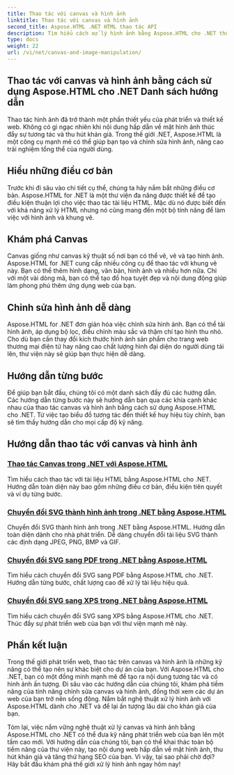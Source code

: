 ```yaml
---
title: Thao tác với canvas và hình ảnh
linktitle: Thao tác với canvas và hình ảnh
second_title: Aspose.HTML .NET HTML thao tác API
description: Tìm hiểu cách xử lý hình ảnh bằng Aspose.HTML cho .NET thông qua hướng dẫn từng bước. Khám phá sức mạnh của canvas và chỉnh sửa hình ảnh.
type: docs
weight: 22
url: /vi/net/canvas-and-image-manipulation/
---
```


## Thao tác với canvas và hình ảnh bằng cách sử dụng Aspose.HTML cho .NET Danh sách hướng dẫn

Thao tác hình ảnh đã trở thành một phần thiết yếu của phát triển và thiết kế web. Không có gì ngạc nhiên khi nội dung hấp dẫn về mặt hình ảnh thúc đẩy sự tương tác và thu hút khán giả. Trong thế giới .NET, Aspose.HTML là một công cụ mạnh mẽ có thể giúp bạn tạo và chỉnh sửa hình ảnh, nâng cao trải nghiệm tổng thể của người dùng.

## Hiểu những điều cơ bản

Trước khi đi sâu vào chi tiết cụ thể, chúng ta hãy nắm bắt những điều cơ bản. Aspose.HTML for .NET là một thư viện đa năng được thiết kế để tạo điều kiện thuận lợi cho việc thao tác tài liệu HTML. Mặc dù nó được biết đến với khả năng xử lý HTML nhưng nó cũng mang đến một bộ tính năng để làm việc với hình ảnh và khung vẽ.

## Khám phá Canvas

Canvas giống như canvas kỹ thuật số nơi bạn có thể vẽ, vẽ và tạo hình ảnh. Aspose.HTML for .NET cung cấp nhiều công cụ để thao tác với khung vẽ này. Bạn có thể thêm hình dạng, văn bản, hình ảnh và nhiều hơn nữa. Chỉ với một vài dòng mã, bạn có thể tạo đồ họa tuyệt đẹp và nội dung động giúp làm phong phú thêm ứng dụng web của bạn.

## Chỉnh sửa hình ảnh dễ dàng

Aspose.HTML for .NET đơn giản hóa việc chỉnh sửa hình ảnh. Bạn có thể tải hình ảnh, áp dụng bộ lọc, điều chỉnh màu sắc và thậm chí tạo hình thu nhỏ. Cho dù bạn cần thay đổi kích thước hình ảnh sản phẩm cho trang web thương mại điện tử hay nâng cao chất lượng hình đại diện do người dùng tải lên, thư viện này sẽ giúp bạn thực hiện dễ dàng.

## Hướng dẫn từng bước

Để giúp bạn bắt đầu, chúng tôi có một danh sách đầy đủ các hướng dẫn. Các hướng dẫn từng bước này sẽ hướng dẫn bạn qua các khía cạnh khác nhau của thao tác canvas và hình ảnh bằng cách sử dụng Aspose.HTML cho .NET. Từ việc tạo biểu đồ tương tác đến thiết kế huy hiệu tùy chỉnh, bạn sẽ tìm thấy hướng dẫn cho mọi cấp độ kỹ năng.

## Hướng dẫn thao tác với canvas và hình ảnh
### [Thao tác Canvas trong .NET với Aspose.HTML](./manipulating-canvas/)
Tìm hiểu cách thao tác với tài liệu HTML bằng Aspose.HTML cho .NET. Hướng dẫn toàn diện này bao gồm những điều cơ bản, điều kiện tiên quyết và ví dụ từng bước.
### [Chuyển đổi SVG thành hình ảnh trong .NET bằng Aspose.HTML](./convert-svg-to-image/)
Chuyển đổi SVG thành hình ảnh trong .NET bằng Aspose.HTML. Hướng dẫn toàn diện dành cho nhà phát triển. Dễ dàng chuyển đổi tài liệu SVG thành các định dạng JPEG, PNG, BMP và GIF.
### [Chuyển đổi SVG sang PDF trong .NET bằng Aspose.HTML](./convert-svg-to-pdf/)
Tìm hiểu cách chuyển đổi SVG sang PDF bằng Aspose.HTML cho .NET. Hướng dẫn từng bước, chất lượng cao để xử lý tài liệu hiệu quả.
### [Chuyển đổi SVG sang XPS trong .NET bằng Aspose.HTML](./convert-svg-to-xps/)
Tìm hiểu cách chuyển đổi SVG sang XPS bằng Aspose.HTML cho .NET. Thúc đẩy sự phát triển web của bạn với thư viện mạnh mẽ này.

## Phần kết luận

Trong thế giới phát triển web, thao tác trên canvas và hình ảnh là những kỹ năng có thể tạo nên sự khác biệt cho dự án của bạn. Với Aspose.HTML cho .NET, bạn có một đồng minh mạnh mẽ để tạo ra nội dung tương tác và có hình ảnh ấn tượng. Đi sâu vào các hướng dẫn của chúng tôi, khám phá tiềm năng của tính năng chỉnh sửa canvas và hình ảnh, đồng thời xem các dự án web của bạn trở nên sống động. Nắm bắt nghệ thuật xử lý hình ảnh với Aspose.HTML dành cho .NET và để lại ấn tượng lâu dài cho khán giả của bạn.

Tóm lại, việc nắm vững nghệ thuật xử lý canvas và hình ảnh bằng Aspose.HTML cho .NET có thể đưa kỹ năng phát triển web của bạn lên một tầm cao mới. Với hướng dẫn của chúng tôi, bạn có thể khai thác toàn bộ tiềm năng của thư viện này, tạo nội dung web hấp dẫn về mặt hình ảnh, thu hút khán giả và tăng thứ hạng SEO của bạn. Vì vậy, tại sao phải chờ đợi? Hãy bắt đầu khám phá thế giới xử lý hình ảnh ngay hôm nay!